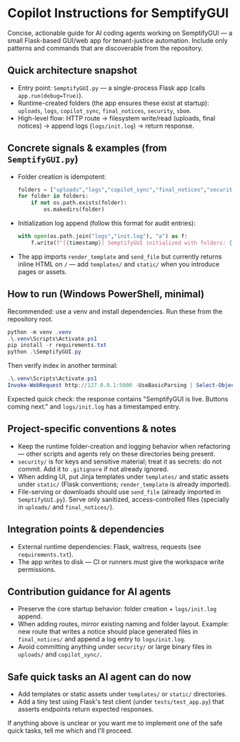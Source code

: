 # Copilot Instructions for SemptifyGUI

Concise, actionable guide for AI coding agents working on SemptifyGUI — a small Flask-based GUI/web app for tenant-justice automation. Include only patterns and commands that are discoverable from the repository.

## Quick architecture snapshot
- Entry point: `SemptifyGUI.py` — a single-process Flask app (calls `app.run(debug=True)`).
- Runtime-created folders (the app ensures these exist at startup): `uploads`, `logs`, `copilot_sync`, `final_notices`, `security`, `sbom`.
- High-level flow: HTTP route → filesystem write/read (uploads, final notices) → append logs (`logs/init.log`) → return response.

## Concrete signals & examples (from `SemptifyGUI.py`)
- Folder creation is idempotent:

  ```py
  folders = ["uploads","logs","copilot_sync","final_notices","security","sbom"]
  for folder in folders:
      if not os.path.exists(folder):
          os.makedirs(folder)
  ```

- Initialization log append (follow this format for audit entries):

  ```py
  with open(os.path.join("logs","init.log"), "a") as f:
      f.write(f"[{timestamp}] SemptifyGUI initialized with folders: {', '.join(folders)}\n")
  ```

- The app imports `render_template` and `send_file` but currently returns inline HTML on `/` — add `templates/` and `static/` when you introduce pages or assets.

## How to run (Windows PowerShell, minimal)
Recommended: use a venv and install dependencies. Run these from the repository root.

```powershell
python -m venv .venv
.\.venv\Scripts\Activate.ps1
pip install -r requirements.txt
python .\SemptifyGUI.py
```

Then verify index in another terminal:

```powershell
.\.venv\Scripts\Activate.ps1
Invoke-WebRequest http://127.0.0.1:5000 -UseBasicParsing | Select-Object -ExpandProperty Content
```

Expected quick check: the response contains "SemptifyGUI is live. Buttons coming next." and `logs/init.log` has a timestamped entry.

## Project-specific conventions & notes
- Keep the runtime folder-creation and logging behavior when refactoring — other scripts and agents rely on these directories being present.
- `security/` is for keys and sensitive material; treat it as secrets: do not commit. Add it to `.gitignore` if not already ignored.
- When adding UI, put Jinja templates under `templates/` and static assets under `static/` (Flask conventions; `render_template` is already imported).
- File-serving or downloads should use `send_file` (already imported in `SemptifyGUI.py`). Serve only sanitized, access-controlled files (specially in `uploads/` and `final_notices/`).

## Integration points & dependencies
- External runtime dependencies: Flask, waitress, requests (see `requirements.txt`).
- The app writes to disk — CI or runners must give the workspace write permissions.

## Contribution guidance for AI agents
- Preserve the core startup behavior: folder creation + `logs/init.log` append.
- When adding routes, mirror existing naming and folder layout. Example: new route that writes a notice should place generated files in `final_notices/` and append a log entry to `logs/init.log`.
- Avoid committing anything under `security/` or large binary files in `uploads/` and `copilot_sync/`.

## Safe quick tasks an AI agent can do now
- Add templates or static assets under `templates/` or `static/` directories.
- Add a tiny test using Flask's test client (under `tests/test_app.py`) that asserts endpoints return expected responses.

If anything above is unclear or you want me to implement one of the safe quick tasks, tell me which and I'll proceed.

